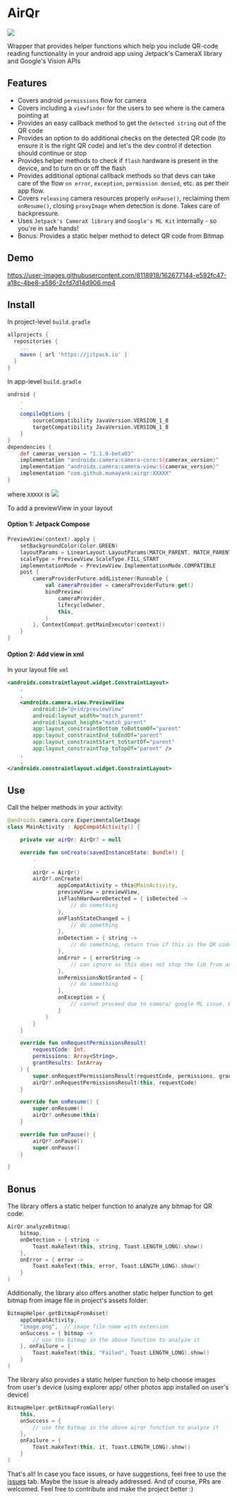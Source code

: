 # AirQr

[![](https://jitpack.io/v/mumayank/airqr.svg)](https://jitpack.io/#mumayank/airqr)

Wrapper that provides helper functions which help you include QR-code reading functionality in your android app using Jetpack's CameraX library and Google's Vision APIs

## Features
- Covers android `permissions` flow for camera
- Covers including a `viewfinder` for the users to see where is the camera pointing at
- Provides an easy callback method to get the `detected string` out of the QR code
- Provides an option to do additional checks on the detected QR code (to ensure it is the right QR code) and let's the dev control if detection should continue or stop
- Provides helper methods to check if `flash` hardware is present in the device, and to turn on or off the flash
- Provides additional optional callback methods so that devs can take care of the flow `on error`, `exception`, `permission denied`, etc. as per their app flow.
- Covers `releasing` camera resources properly `onPause()`, reclaiming them `onResume()`, closing `proxyImage` when detection is done. Takes care of backpressure.
- Uses `Jetpack's CameraX library` and `Google's ML Kit` internally - so you're in safe hands!
- Bonus: Provides a static helper method to detect QR code from Bitmap

## Demo
https://user-images.githubusercontent.com/8118918/162677144-e592fc47-a18c-4be8-a586-2cfd7d14d906.mp4

## Install

In project-level `build.gradle`
```gradle
allprojects {
  repositories {
    ...
    maven { url 'https://jitpack.io' }
  }
}
```

In app-level `build.gradle`
```gradle
android {
    .
    .
    compileOptions {
        sourceCompatibility JavaVersion.VERSION_1_8
        targetCompatibility JavaVersion.VERSION_1_8
    }
}
dependencies {
    def camerax_version = "1.1.0-beta03"
    implementation "androidx.camera:camera-core:${camerax_version}"
    implementation "androidx.camera:camera-view:${camerax_version}"
    implementation "com.github.mumayank:airqr:XXXXX"
}
```
where `XXXXX` is [![](https://jitpack.io/v/mumayank/airqr.svg)](https://jitpack.io/#mumayank/airqr)

To add a previewView in your layout

#### Option 1: Jetpack Compose

```kotlin
PreviewView(context).apply {
    setBackgroundColor(Color.GREEN)
    layoutParams = LinearLayout.LayoutParams(MATCH_PARENT, MATCH_PARENT)
    scaleType = PreviewView.ScaleType.FILL_START
    implementationMode = PreviewView.ImplementationMode.COMPATIBLE
    post {
        cameraProviderFuture.addListener(Runnable {
            val cameraProvider = cameraProviderFuture.get()
            bindPreview(
                cameraProvider,
                lifecycleOwner,
                this,
            )
        }, ContextCompat.getMainExecutor(context))
    }
}
```

#### Option 2: Add view in xml

In your layout file `xml`

```xml
<androidx.constraintlayout.widget.ConstraintLayout>
    .
    .
    <androidx.camera.view.PreviewView
        android:id="@+id/previewView"
        android:layout_width="match_parent"
        android:layout_height="match_parent"
        app:layout_constraintBottom_toBottomOf="parent"
        app:layout_constraintEnd_toEndOf="parent"
        app:layout_constraintStart_toStartOf="parent"
        app:layout_constraintTop_toTopOf="parent" />
    .
    .
</androidx.constraintlayout.widget.ConstraintLayout>
```

## Use

Call the helper methods in your activity:
```kotlin
@androidx.camera.core.ExperimentalGetImage
class MainActivity : AppCompatActivity() {

    private var airQr: AirQr? = null

    override fun onCreate(savedInstanceState: Bundle?) {
        .
        .
        airQr = AirQr()
        airQr?.onCreate(
                appCompatActivity = this@MainActivity,
                previewView = previewView,
                isFlashHardwareDetected = { isDetected ->
                    // do something
                },
                onFlashStateChanged = {
                    // do something
                },
                onDetection = { string ->
                    // do something, return true if this is the QR code you wanted, else return false to continue scanning
                },
                onError = { errorString ->
                    // can ignore as this does not stop the lib from analyzing the next frame
                },
                onPermissionsNotGranted = {
                    // do something
                },
                onException = {
                    // cannot proceed due to camera/ google ML issue. Do something
                }
            )
        }
    }

    override fun onRequestPermissionsResult(
        requestCode: Int,
        permissions: Array<String>,
        grantResults: IntArray
    ) {
        super.onRequestPermissionsResult(requestCode, permissions, grantResults)
        airQr?.onRequestPermissionsResult(this, requestCode)
    }

    override fun onResume() {
        super.onResume()
        airQr?.onResume(this)
    }

    override fun onPause() {
        airQr?.onPause()
        super.onPause()
    }

}
```

## Bonus

The library offers a static helper function to analyze any bitmap for QR code:

```kotlin
AirQr.analyzeBitmap(
    bitmap,
    onDetection = { string ->
        Toast.makeText(this, string, Toast.LENGTH_LONG).show()
    },
    onError = { error ->
        Toast.makeText(this, error, Toast.LENGTH_LONG).show()
    }
)
```

Additionally, the library also offers another static helper function to get bitmap from image file in project's assets folder:

```kotlin
BitmapHelper.getBitmapFromAsset(
    appCompatActivity,
    "image.png",  // image file name with extension
    onSuccess = { bitmap ->
        // use the bitmap in the above function to analyze it
    }, onFailure = {
        Toast.makeText(this, "Failed", Toast.LENGTH_LONG).show()
    }
)
```

The library also provides a static helper function to help choose images from user's device (using explorer app/ other photos app installed on user's device)

```kotlin
BitmapHelper.getBitmapFromGallery(
    this,
    onSuccess = {
        // use the bitmap in the above airqr function to analyze it
    },
    onFailure = {
        Toast.makeText(this, it, Toast.LENGTH_LONG).show()
    }
)
```

That's all! In case you face issues, or have suggestions, feel free to use the [issues](https://github.com/mumayank/airqr/issues) tab. Maybe the issue is already addressed. And of course, PRs are welcomed. Feel free to contribute and make the project better :)
